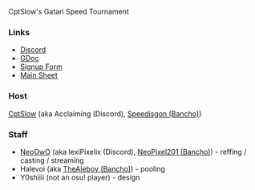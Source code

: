 CptSlow's Gatari Speed Tournament

### Links

* [Discord](https://discord.gg/w5dPA395VV/)
* [GDoc](https://docs.google.com/document/d/1DBqowAno1Bh422qk0ypA3yyoRlM5CK_cW9gCq-22ees/edit?usp=sharing/)
* [Signup Form](https://forms.gle/ZCBjkhfvRuWNueMw6/)
* [Main Sheet]()


### Host
[CptSlow](https://osu.gatari.pw/u/15118) (aka Acclaiming (Discord), [Speedisgon (Bancho)](https://osu.ppy.sh/users/8978079))

### Staff
* [NeoOwO](https://osu.gatari.pw/u/21227) (aka lexiPixelix (Discord), [NeoPixel201 (Bancho)](https://osu.ppy.sh/u/12139352)) - reffing / casting / streaming
* Halevoi (aka [TheAleboy (Bancho)](https://osu.ppy.sh/users/8921554)) - pooling
* Y0shiiii (not an osu! player) - design

